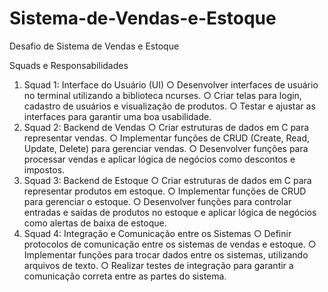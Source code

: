 # Sistema-de-Vendas-e-Estoque
Desafio de Sistema de Vendas e Estoque

Squads e Responsabilidades
1. Squad 1: Interface do Usuário (UI)
○ Desenvolver interfaces de usuário no terminal utilizando a biblioteca ncurses.
○ Criar telas para login, cadastro de usuários e visualização de produtos.
○ Testar e ajustar as interfaces para garantir uma boa usabilidade.
2. Squad 2: Backend de Vendas
○ Criar estruturas de dados em C para representar vendas.
○ Implementar funções de CRUD (Create, Read, Update, Delete) para gerenciar
vendas.
○ Desenvolver funções para processar vendas e aplicar lógica de negócios como
descontos e impostos.
3. Squad 3: Backend de Estoque
○ Criar estruturas de dados em C para representar produtos em estoque.
○ Implementar funções de CRUD para gerenciar o estoque.
○ Desenvolver funções para controlar entradas e saídas de produtos no estoque e
aplicar lógica de negócios como alertas de baixa de estoque.
4. Squad 4: Integração e Comunicação entre os Sistemas
○ Definir protocolos de comunicação entre os sistemas de vendas e estoque.
○ Implementar funções para trocar dados entre os sistemas, utilizando arquivos de
texto.
○ Realizar testes de integração para garantir a comunicação correta entre as
partes do sistema.
